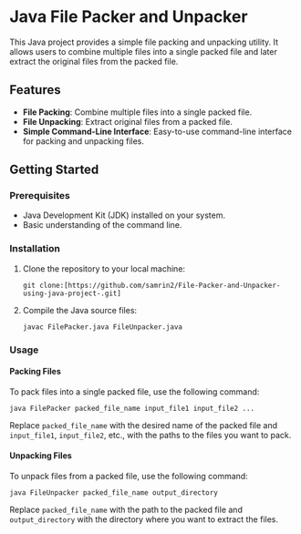 

# Java File Packer and Unpacker

This Java project provides a simple file packing and unpacking utility. It allows users to combine multiple files into a single packed file and later extract the original files from the packed file.

## Features

- **File Packing**: Combine multiple files into a single packed file.
- **File Unpacking**: Extract original files from a packed file.
- **Simple Command-Line Interface**: Easy-to-use command-line interface for packing and unpacking files.

## Getting Started

### Prerequisites

- Java Development Kit (JDK) installed on your system.
- Basic understanding of the command line.

### Installation

1. Clone the repository to your local machine:

    ```
    git clone:[https://github.com/samrin2/File-Packer-and-Unpacker-using-java-project-.git]
    ```

2. Compile the Java source files:

    ```
    javac FilePacker.java FileUnpacker.java
    ```

### Usage

#### Packing Files

To pack files into a single packed file, use the following command:

```
java FilePacker packed_file_name input_file1 input_file2 ...
```

Replace `packed_file_name` with the desired name of the packed file and `input_file1`, `input_file2`, etc., with the paths to the files you want to pack.

#### Unpacking Files

To unpack files from a packed file, use the following command:

```
java FileUnpacker packed_file_name output_directory
```

Replace `packed_file_name` with the path to the packed file and `output_directory` with the directory where you want to extract the files.

